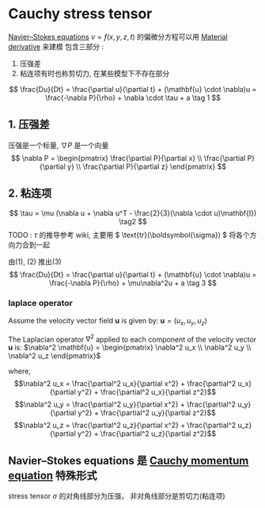 # Cauchy stress tensor
[Navier–Stokes equations](https://en.wikipedia.org/wiki/Navier%E2%80%93Stokes_equations)
$v = f(x,y,z,t)$ 的偏微分方程可以用  [Material derivative](Material_derivative.md)  来建模
包含三部分 : 
1. 压强差
2. 粘连项有时也称剪切力, 在某些模型下不存在部分

$$
\frac{Du}{Dt} = \frac{\partial u}{\partial t} + (\mathbf{u} \cdot \nabla)u = \frac{-\nabla P}{\rho} + \nabla \cdot \tau + a \tag 1
$$

## 1. 压强差
压强是一个标量, $\nabla P$ 是一个向量
$$
\nabla P = \begin{pmatrix}
\frac{\partial P}{\partial x} \\
\frac{\partial P}{\partial y} \\
\frac{\partial P}{\partial z}
\end{pmatrix}
$$

## 2. 粘连项
$$
\tau = \mu (\nabla u + \nabla u^T - \frac{2}{3}(\nabla \cdot u)\mathbf{I}) \tag2
$$
TODO : $\tau$ 的推导参考 wiki, 主要用 $ \text{tr}(\boldsymbol{\sigma}) $ 将各个方向力合到一起

由(1), (2) 推出(3)
$$
\frac{Du}{Dt} = \frac{\partial u}{\partial t} + (\mathbf{u} \cdot \nabla)u = \frac{-\nabla P}{\rho} + \mu\nabla^2u + a \tag 3
$$

### laplace operator
Assume the velocity vector field $\mathbf{u}$ is given by:
$\mathbf{u} = (u_x, u_y, u_z)$

The Laplacian operator $\nabla^2$ applied to each component of the velocity vector $\mathbf{u}$ is:
$\nabla^2 \mathbf{u} = \begin{pmatrix} \nabla^2 u_x \\ \nabla^2 u_y \\ \nabla^2 u_z \end{pmatrix}$

where,
$$\nabla^2 u_x = \frac{\partial^2 u_x}{\partial x^2} + \frac{\partial^2 u_x}{\partial y^2} + \frac{\partial^2 u_x}{\partial z^2}$$
$$\nabla^2 u_y = \frac{\partial^2 u_y}{\partial x^2} + \frac{\partial^2 u_y}{\partial y^2} + \frac{\partial^2 u_y}{\partial z^2}$$
$$\nabla^2 u_z = \frac{\partial^2 u_z}{\partial x^2} + \frac{\partial^2 u_z}{\partial y^2} + \frac{\partial^2 u_z}{\partial z^2}$$

## Navier–Stokes equations 是 [Cauchy momentum equation](Cauchy_momentum_equation.md) 特殊形式
stress tensor $\sigma$ 的对角线部分为压强， 非对角线部分是剪切力(粘连项)

